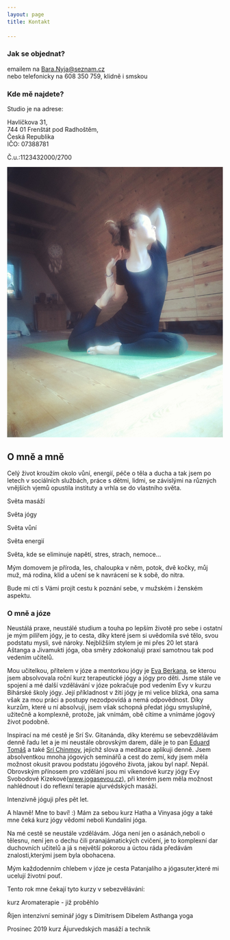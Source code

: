 ```yaml
---
layout: page
title: Kontakt

---
```

### Jak se objednat?

emailem na Bara.Nyja@seznam.cz  
nebo telefonicky na 608 350 759, klidně i smskou

### Kde mě najdete?

Studio je na adrese:

Havlíčkova 31,  
744 01 Frenštát pod Radhoštěm,  
Česká Republika  
IČO: 07388781

Č.u.:1123432000/2700

![](/uploads/56707539_143663036679650_4799415048910929920_o.jpg)

## O mně a mně

Celý život kroužím okolo vůní, energií, péče o těla a ducha a tak jsem po letech v sociálních službách, práce s dětmi, lidmi, se závislými na různých vnějších vjemů opustila instituty a vrhla se do vlastního světa.

Světa masáží

Světa jógy

Světa vůní

Světa energií

Světa, kde se eliminuje napětí, stres, strach, nemoce...

Mým domovem je příroda, les, chaloupka v něm, potok, dvě kočky, můj muž, má rodina, klid a učení se k navrácení se k sobě, do nitra.

Bude mi ctí s Vámi projít cestu k poznání sebe, v mužském i ženském aspektu.

### O mně a józe

Neustálá praxe, neustálé studium a touha po lepším životě pro sebe i ostatní je mým pilířem jógy, je to cesta, díky které jsem si uvědomila své tělo, svou podstatu mysli, své nároky. Nejbližším stylem je mi přes 20 let stará Aštanga a Jivamukti jóga, oba směry zdokonaluji praxí samotnou tak pod vedením učitelů.

Mou  učitelkou, přítelem v józe a mentorkou jógy je [Eva Berkana](http://www.yoga-berkana.cz/), se kterou jsem absolvovala roční kurz terapeutické jógy a jógy pro děti. Jsme stále ve spojení a mé další vzdělávání v józe pokračuje pod vedením Evy v kurzu Bihárské školy jógy.  Její příkladnost v žití jógy je mi velice blízká, ona sama však za mou práci a postupy nezodpovídá a nemá odpovědnost. Díky kurzům, které u ní absolvuji,  jsem však schopná předat jógu smysluplně, užitečně a komplexně, protože, jak vnímám, obě cítíme a vnímáme jógový život podobně.

Inspirací na mé cestě je Srí Sv. Gitanánda, díky kterému se sebevzdělávám denně řadu let a je mi neustále obrovským darem, dále je to pan [Eduard Tomáš](https://cs.wikipedia.org/wiki/Eduard_Tom%C3%A1%C5%A1) a také [Srí Chinmoy](https://cs.wikipedia.org/wiki/%C5%A0r%C3%AD_%C4%8Cinmoj), jejichž slova a meditace aplikuji denně. Jsem absolventkou mnoha jógových seminářů a cest do zemí, kdy jsem měla možnost okusit pravou podstatu jógového života, jakou byl např. Nepál. Obrovským přínosem pro vzdělání jsou mi víkendové kurzy jógy Evy Svobodové Kizekové(www.jogasevou.cz), při kterém jsem měla možnost nahlédnout i do reflexní terapie ajurvédských masáží. 

Intenzivně jóguji přes pět let.

A hlavně! Mne to baví! :) Mám za sebou kurz Hatha a Vinyasa jógy a také mne čeká kurz jógy vědomí neboli Kundalíni jóga.

Na mé cestě se neustále vzdělávám. Jóga není jen o asánách,neboli o tělesnu, není jen o dechu čili pranajámatických cvičení, je to komplexní dar duchovních učitelů a já s největší pokorou a úctou ráda předávám znalosti,kterými jsem byla obohacena.

Mým každodenním chlebem v józe je cesta Patanjalího a jógasuter,které mi ucelují životní pouť.

Tento rok mne čekají tyto kurzy v sebezvělávání:

kurz Aromaterapie - již proběhlo

Říjen intenzivní seminář jógy s Dimitrisem Dibelem Asthanga yoga

Prosinec 2019 kurz Ájurvedských masáží a technik